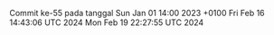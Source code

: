 Commit ke-55 pada tanggal Sun Jan 01 14:00 2023 +0100
Fri Feb 16 14:43:06 UTC 2024
Mon Feb 19 22:27:55 UTC 2024
